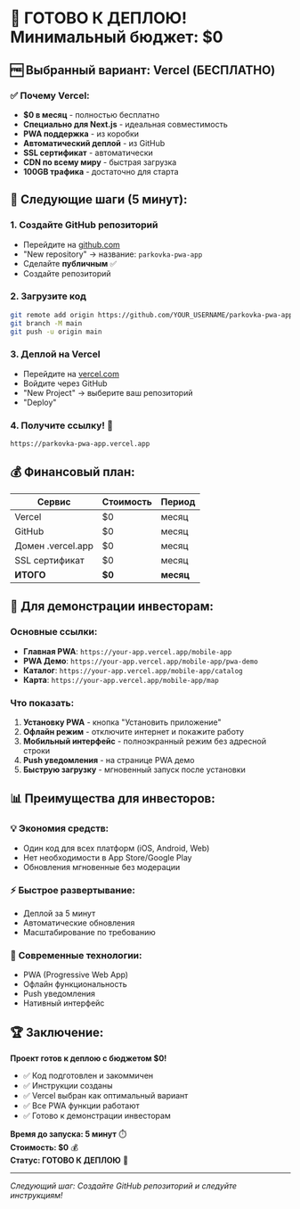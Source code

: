 # 🎉 ГОТОВО К ДЕПЛОЮ! Минимальный бюджет: $0

## 🆓 **Выбранный вариант: Vercel (БЕСПЛАТНО)**

### ✅ **Почему Vercel:**
- **$0 в месяц** - полностью бесплатно
- **Специально для Next.js** - идеальная совместимость
- **PWA поддержка** - из коробки
- **Автоматический деплой** - из GitHub
- **SSL сертификат** - автоматически
- **CDN по всему миру** - быстрая загрузка
- **100GB трафика** - достаточно для старта

## 🚀 **Следующие шаги (5 минут):**

### 1. Создайте GitHub репозиторий
- Перейдите на [github.com](https://github.com)
- "New repository" → название: `parkovka-pwa-app`
- Сделайте **публичным** ✅
- Создайте репозиторий

### 2. Загрузите код
```bash
git remote add origin https://github.com/YOUR_USERNAME/parkovka-pwa-app.git
git branch -M main
git push -u origin main
```

### 3. Деплой на Vercel
- Перейдите на [vercel.com](https://vercel.com)
- Войдите через GitHub
- "New Project" → выберите ваш репозиторий
- "Deploy"

### 4. Получите ссылку! 🎉
`https://parkovka-pwa-app.vercel.app`

## 💰 **Финансовый план:**

| Сервис | Стоимость | Период |
|--------|-----------|--------|
| Vercel | $0 | месяц |
| GitHub | $0 | месяц |
| Домен .vercel.app | $0 | месяц |
| SSL сертификат | $0 | месяц |
| **ИТОГО** | **$0** | **месяц** |

## 🎯 **Для демонстрации инвесторам:**

### Основные ссылки:
- **Главная PWA**: `https://your-app.vercel.app/mobile-app`
- **PWA Демо**: `https://your-app.vercel.app/mobile-app/pwa-demo`
- **Каталог**: `https://your-app.vercel.app/mobile-app/catalog`
- **Карта**: `https://your-app.vercel.app/mobile-app/map`

### Что показать:
1. **Установку PWA** - кнопка "Установить приложение"
2. **Офлайн режим** - отключите интернет и покажите работу
3. **Мобильный интерфейс** - полноэкранный режим без адресной строки
4. **Push уведомления** - на странице PWA демо
5. **Быструю загрузку** - мгновенный запуск после установки

## 📊 **Преимущества для инвесторов:**

### 💡 **Экономия средств:**
- Один код для всех платформ (iOS, Android, Web)
- Нет необходимости в App Store/Google Play
- Обновления мгновенные без модерации

### ⚡ **Быстрое развертывание:**
- Деплой за 5 минут
- Автоматические обновления
- Масштабирование по требованию

### 📱 **Современные технологии:**
- PWA (Progressive Web App)
- Офлайн функциональность
- Push уведомления
- Нативный интерфейс

## 🏆 **Заключение:**

**Проект готов к деплою с бюджетом $0!**

- ✅ Код подготовлен и закоммичен
- ✅ Инструкции созданы
- ✅ Vercel выбран как оптимальный вариант
- ✅ Все PWA функции работают
- ✅ Готово к демонстрации инвесторам

**Время до запуска: 5 минут** ⏱️  
**Стоимость: $0** 💰  
**Статус: ГОТОВО К ДЕПЛОЮ** 🚀

---
*Следующий шаг: Создайте GitHub репозиторий и следуйте инструкциям!*

